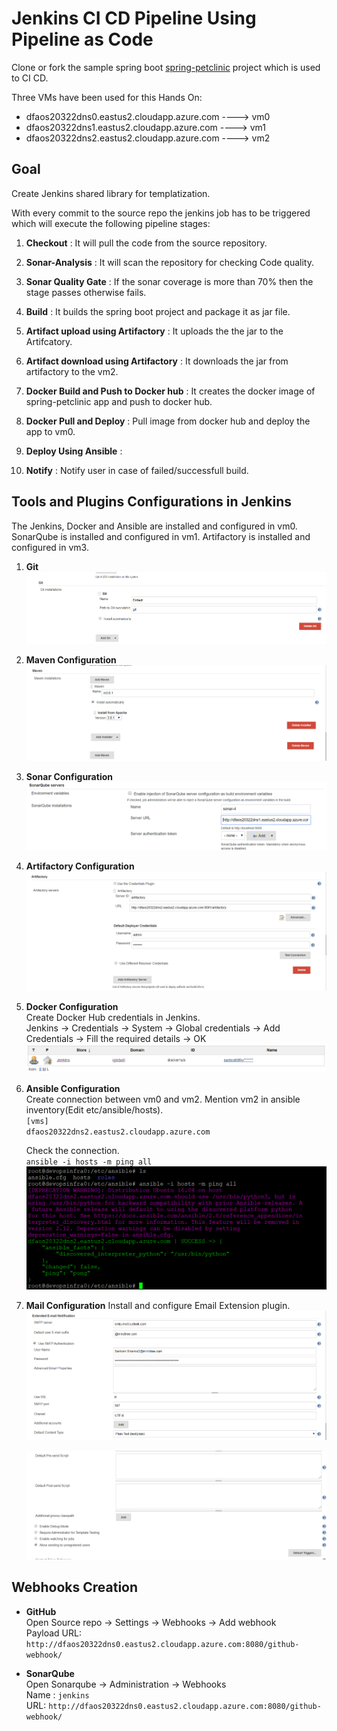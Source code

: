 # Jenkins CI CD Pipeline Using Pipeline as Code #

Clone or fork the sample spring boot [spring-petclinic](https://github.com/spring-projects/spring-petclinic) project which is used to CI CD.

Three VMs have been used for this Hands On:
* dfaos20322dns0.eastus2.cloudapp.azure.com ----> vm0
* dfaos20322dns1.eastus2.cloudapp.azure.com ----> vm1
* dfaos20322dns2.eastus2.cloudapp.azure.com ----> vm2

## Goal ##

Create Jenkins shared library for templatization.

With every commit to the source repo the jenkins job has to be triggered which will execute the following pipeline stages:

1. **Checkout** : It will pull the code from the source repository. 

2. **Sonar-Analysis**  : It will scan the repository for checking Code quality.

3. **Sonar Quality Gate**  : If the sonar coverage is more than 70% then the stage passes otherwise fails.

4. **Build** : It builds the spring boot project and package it as jar file.

5. **Artifact upload using Artifactory** : It uploads the the jar to the Artifcatory.

6. **Artifact download using Artifactory** : It downloads the jar from artifactory
to the vm2.

6. **Docker Build and Push to Docker hub** : It creates the docker image of spring-petclinic app and push to docker hub.

7. **Docker Pull and Deploy** : Pull image from docker hub and deploy the app to vm0.

8. **Deploy Using Ansible** :

9. **Notify** : Notify user in case of failed/successfull build.

## Tools and Plugins Configurations in Jenkins

The Jenkins, Docker and Ansible are installed and configured in vm0.
SonarQube is installed and configured in vm1.
Artifactory is installed and configured in vm3.

1. **Git** </br>
    ![Git Configuration](screenshots/GitConfig.png)
    
2. **Maven Configuration**
    ![Maven Plugin Configuration](screenshots/MavenConfiguration.png)

3. **Sonar Configuration**
![Sonar Server Configuration](screenshots/SonarServerConfiguration.png)

4. **Artifactory Configuration**
![Artifactory Server Configuration](screenshots/ConfigureJFrogArtifactoryServer.png)

5. **Docker Configuration** </br>
Create Docker Hub credentials in Jenkins.  
Jenkins -> Credentials -> System -> Global credentials -> Add Credentials -> Fill the required details -> OK  
![Docker Hub Credetial Id Jenkins](screenshots/DockerHubCredentialID.png)

6. **Ansible Configuration** </br>
    Create connection between vm0 and vm2. Mention vm2 in ansible inventory(Edit etc/ansible/hosts).</br> 
    `[vms]` </br>
    `dfaos20322dns2.eastus2.cloudapp.azure.com`  

    Check the connection.  
    `ansible -i hosts -m ping all`
    ![Ansible Check Connection](screenshots/Ansible-vm0-vm2-connection.png)

7. **Mail Configuration**
    Install and configure Email Extension plugin.
    ![Email Configuration1](screenshots/EmailConfiguration1.png)

     ![Email Configuration1](screenshots/EmailConfiguration2.png)

## Webhooks Creation

* **GitHub** </br>
    Open Source repo -> Settings -> Webhooks -> Add webhook </br>
    Payload URL: `http://dfaos20322dns0.eastus2.cloudapp.azure.com:8080/github-webhook/`
    
* **SonarQube** </br> 
    Open Sonarqube -> Administration -> Webhooks </br>
    Name : `jenkins` </br>
    URL: `http://dfaos20322dns0.eastus2.cloudapp.azure.com:8080/github-webhook/`

